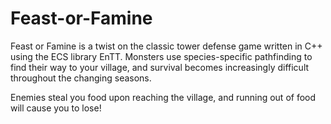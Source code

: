 # Feast-or-Famine

Feast or Famine is a twist on the classic tower defense game written in C++ using the ECS library EnTT. Monsters use species-specific pathfinding to find their way to your village, and survival becomes increasingly difficult throughout the changing seasons.

Enemies steal you food upon reaching the village, and running out of food will cause you to lose!
